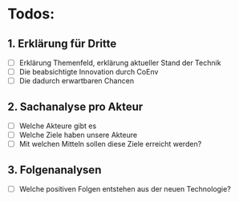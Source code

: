 # Todos:

## 1. Erklärung für Dritte

- [ ] Erklärung Themenfeld, erklärung aktueller Stand der Technik
- [ ] Die beabsichtigte Innovation durch CoEnv
- [ ] Die dadurch erwartbaren Chancen

## 2. Sachanalyse pro Akteur

- [ ] Welche Akteure gibt es
- [ ] Welche Ziele haben unsere Akteure
- [ ] Mit welchen Mitteln sollen diese Ziele erreicht werden?

## 3. Folgenanalysen

- [ ] Welche positiven Folgen entstehen aus der neuen Technologie?
